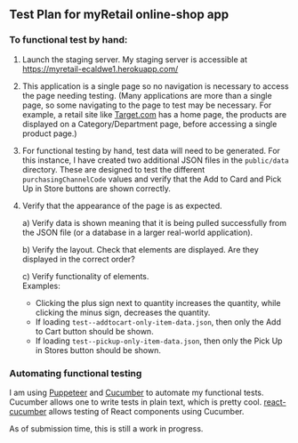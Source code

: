 ## Test Plan for myRetail online-shop app

### To functional test by hand:
1) Launch the staging server. My staging server is accessible at https://myretail-ecaldwe1.herokuapp.com/

2) This application is a single page so no navigation is necessary to access the page needing testing. (Many applications are more than a single page, so some navigating to the page to test may be necessary. For example, a retail site like [Target.com](https://www.target.com/) has a home page, the products are displayed on a Category/Department page, before accessing a single product page.)

3) For functional testing by hand, test data will need to be generated. For this instance, I have created two additional JSON files in the `public/data` directory. These are designed to test the different `purchasingChannelCode` values and verify that the Add to Card and Pick Up in Store buttons are shown correctly.

4) Verify that the appearance of the page is as expected.

   a) Verify data is shown meaning that it is being pulled successfully from the JSON file (or a database in a larger real-world application).

   b) Verify the layout. Check that elements are displayed.
   Are they displayed in the correct order?

   c) Verify functionality of elements.  
   Examples:
    - Clicking the plus sign next to quantity increases the quantity, while clicking the minus sign, decreases the quantity.
    - If loading `test--addtocart-only-item-data.json`, then only the Add to Cart button should be shown.
    - If loading `test--pickup-only-item-data.json`, then only the Pick Up in Stores button should be shown.





### Automating functional testing

I am using [Puppeteer](https://github.com/GoogleChrome/puppeteer) and [Cucumber](docs.cucumber.io/guides/) to automate my functional tests. Cucumber allows one to write tests in plain text, which is pretty cool. [react-cucumber](https://github.com/pzavolinsky/react-cucumber) allows testing of React components using Cucumber. 

As of submission time, this is still a work in progress.